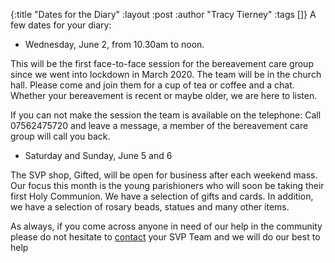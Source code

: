 {:title "Dates for the Diary"
 :layout :post
 :author "Tracy Tierney"
 :tags []}
A few dates for your diary:

- Wednesday, June 2, from 10.30am to noon.

This will be the first face-to-face session for the bereavement care group since we went into lockdown in March 2020.  The team will be in the church hall. Please come and join them for a cup of tea or coffee and a chat. Whether your bereavement is recent or maybe older, we are here to listen.

If you can not make the session the team is available on the telephone: Call 07562475720 and leave a message, a member of the bereavement care group will call you back.

- Saturday and Sunday, June 5 and 6

The SVP shop, Gifted, will be open for business after each weekend mass. Our focus this month is the young parishioners who will soon be taking their first Holy Communion. We have a selection of gifts and cards. In addition, we have a selection of rosary beads, statues and many other items.

As always, if you come across anyone in need of our help in the community please do not hesitate to [contact](../../pages-output/contact/) your SVP Team and we will do our best to help
